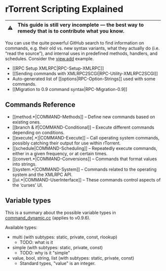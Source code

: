 # rTorrent Scripting Explained

:warning: | This guide is still very incomplete — the best way to remedy that is to contribute what you know.
---: | :---

You can use the quite powerful GitHub search to find information on commands, e.g. their old vs. new syntax variants, what they actually do (i.e. “read the source”), and internal uses in predefined methods, handlers, and schedules. 
Consider the [view.add](https://github.com/rakshasa/rtorrent/search?utf8=%E2%9C%93&q=%22view.add%22) example.

 * [[RPC Setup XMLRPC|RPC-Setup-XMLRPC]]
 * [[Sending commands with XMLRPC2SCGI|RPC-Utility-XMLRPC2SCGI]]
 * Auto-generated list of [[options|RPC-Option-Strings]] used with some commands.
 * [[Migration to 0.9 command syntax|RPC-Migration-0.9]]


## Commands Reference

* [[method.*|COMMAND-Methods]] – Define new commands based on existing ones.
* [[branch & if|COMMAND-Conditional]] – Execute different commands depending on conditions.
* [[execute[.*]|COMMAND-Execute]] – Call operating system commands, possibly catching their output for use within rTorrent.
* [[schedule|COMMAND-Scheduling]] – Repeatedly execute commands, either in a given frequency, or at certain times.
* [[convert.*|COMMAND-Conversions]] – Commands that format values into strings.
* [[system.*|COMMAND-System]] – Commands related to the operating system and the XMLRPC API.
* [[ui.*|COMMAND-UserInterface]] – These commands control aspects of the ‘curses’ UI.


## Variable types

This is a summary about the possible variable types in [command_dynamic.cc](https://github.com/rakshasa/rtorrent/blob/master/src/command_dynamic.cc) (applies to v0.9.6).

Available types:

 * multi (with subtypes: static, private, const, rlookup)
   * TODO: what is it
 * simple (with subtypes: static, private, const)
   * TODO: why is it "simple"
 * value, bool, string, list (with subtypes: static, private, const)
   * Standard types, "value" is an integer.